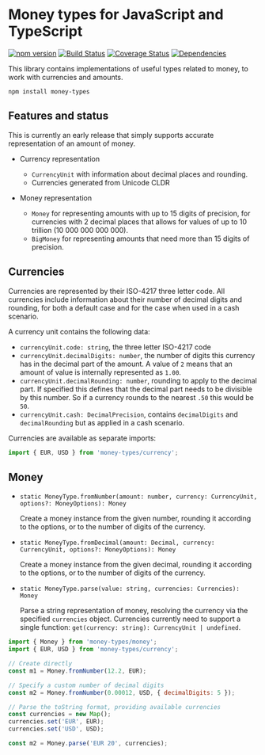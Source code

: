 # Money types for JavaScript and TypeScript

[![npm version](https://badge.fury.io/js/money-types.svg)](https://badge.fury.io/js/money-types)
[![Build Status](https://travis-ci.org/aholstenson/money-types.svg?branch=master)](https://travis-ci.org/aholstenson/money-types)
[![Coverage Status](https://coveralls.io/repos/aholstenson/money-types/badge.svg)](https://coveralls.io/github/aholstenson/money-types)
[![Dependencies](https://david-dm.org/aholstenson/money-types.svg)](https://david-dm.org/aholstenson/money-types)

This library contains implementations of useful types related to money, to work
with currencies and amounts.

```
npm install money-types
```

## Features and status

This is currently an early release that simply supports accurate representation
of an amount of money.

* Currency representation

  * `CurrencyUnit` with information about decimal places and rounding.
  * Currencies generated from Unicode CLDR

* Money representation
  
  * 
    `Money` for representing amounts with up to 15 digits of precision, for 
    currencies with 2 decimal places that allows for values of up to 10
    trillion (10 000 000 000 000).
  *
    `BigMoney` for representing amounts that need more than 15 digits of
    precision.

## Currencies

Currencies are represented by their ISO-4217 three letter code. All currencies
include information about their number of decimal digits and rounding, for both
a default case and for the case when used in a cash scenario.

A currency unit contains the following data:

* `currencyUnit.code: string`, the three letter ISO-4217 code
*  
  `currencyUnit.decimalDigits: number`, the number of digits this currency has
  in the decimal part of the amount. A value of `2` means that an amount of value
  is internally represented as `1.00`.
*  
  `currencyUnit.decimalRounding: number`, rounding to apply to the decimal part.
  If specified this defines that the decimal part needs to be divisible by this
  number. So if a currency rounds to the nearest `.50` this would be `50`.
*  
  `currencyUnit.cash: DecimalPrecision`, contains `decimalDigits` and
  `decimalRounding` but as applied in a cash scenario.

Currencies are available as separate imports:

```javascript
import { EUR, USD } from 'money-types/currency';
```

## Money

* `static MoneyType.fromNumber(amount: number, currency: CurrencyUnit, options?: MoneyOptions): Money`

  Create a money instance from the given number, rounding it according to
  the options, or to the number of digits of the currency.

* `static MoneyType.fromDecimal(amount: Decimal, currency: CurrencyUnit, options?: MoneyOptions): Money`

  Create a money instance from the given decimal, rounding it according to
  the options, or to the number of digits of the currency.

* `static MoneyType.parse(value: string, currencies: Currencies): Money`

  Parse a string representation of money, resolving the currency via the
  specified `currencies` object. Currencies currently need to support a single
  function: `get(currency: string): CurrencyUnit | undefined`.

```javascript
import { Money } from 'money-types/money';
import { EUR, USD } from 'money-types/currency';

// Create directly
const m1 = Money.fromNumber(12.2, EUR);

// Specify a custom number of decimal digits
const m2 = Money.fromNumber(0.00012, USD, { decimalDigits: 5 });

// Parse the toString format, providing available currencies
const currencies = new Map();
currencies.set('EUR', EUR);
currencies.set('USD', USD);

const m2 = Money.parse('EUR 20', currencies);
```
